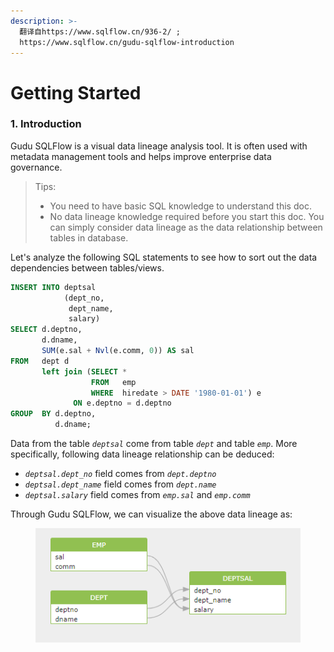 ```yaml
---
description: >-
  翻译自https://www.sqlflow.cn/936-2/ ;
  https://www.sqlflow.cn/gudu-sqlflow-introduction
---
```


# Getting Started

### 1. Introduction

Gudu SQLFlow is a visual data lineage analysis tool. It is often used with metadata management tools and helps improve enterprise data governance.

> Tips:
>
> * You need to have basic SQL knowledge to understand this doc.
> * No data lineage knowledge required before you start this doc. You can simply consider data lineage as the data relationship between tables in database.

&#x20;Let's analyze the following SQL statements to see how to sort out the data dependencies between tables/views.

```sql
INSERT INTO deptsal
            (dept_no,
             dept_name,
             salary)
SELECT d.deptno,
       d.dname,
       SUM(e.sal + Nvl(e.comm, 0)) AS sal
FROM   dept d
       left join (SELECT *
                  FROM   emp
                  WHERE  hiredate > DATE '1980-01-01') e
              ON e.deptno = d.deptno
GROUP  BY d.deptno,
          d.dname; 
```

Data from the table _`deptsal`_ come from table _`dept`_ and table _`emp`_. More specifically, following data lineage relationship can be deduced:&#x20;

* _`deptsal.dept_no`_ field comes from _`dept.deptno`_&#x20;
* _`deptsal.dept_name`_ field comes from _`dept.name`_&#x20;
* _`deptsal.salary`_ field comes from _`emp.sal`_ and _`emp.comm`_

Through Gudu SQLFlow, we can visualize the above data lineage as:

<figure><img src="../.gitbook/assets/111.png" alt=""><figcaption></figcaption></figure>
